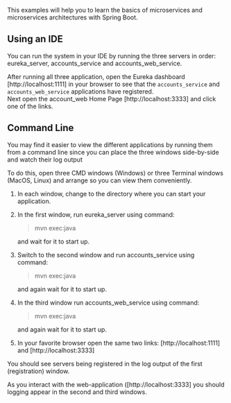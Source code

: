 This examples will help you to learn the basics of microservices and microservices architectures with Spring Boot.

## Using an IDE

You can run the system in your IDE by running the three servers in order: eureka_server, accounts_service and accounts_web_service.

After running all three application, open the Eureka dashboard [http://localhost:1111] in your browser to see that the `accounts_service` and `accounts_web_service` applications have registered.  
Next open the account_web Home Page [http://localhost:3333] and click one of the links.

## Command Line

You may find it easier to view the different applications by running them from a command line since you can place the three windows side-by-side and watch their log output

To do this, open three CMD windows (Windows) or three Terminal windows (MacOS, Linux) and arrange so you can view them conveniently.

1. In each window, change to the directory where you can start your application.

2. In the first window, run eureka_server using command:
   
   > mvn exec:java

   and wait for it to start up.
   
3. Switch to the second window and run accounts_service using command:
    
   > mvn exec:java
   
   and again wait for it to start up.
   
4. In the third window run accounts_web_service using command:
   
   > mvn exec:java
   
   and again wait for it to start up.
   
5. In your favorite browser open the same two links: [http://localhost:1111] and [http://localhost:3333]

You should see servers being registered in the log output of the first (registration) window.

As you interact with the web-application ([http://localhost:3333] you should logging appear in the second and third windows.

